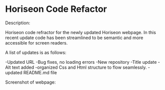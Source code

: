 # Horiseon Code Refactor

Description:

Horiseon code refractor for the newly updated Horiseon webpage. In this recent update code has been streamlined to be semantic and more accessible for screen readers. 

A list of updates is as follows:

-Updated URL
-Bug fixes, no loading errors
-New repository
-Title update
-Alt text added
-organized Css and Html structure to flow seamlessly. 
-updated README.md file

Screenshot of webpage:

